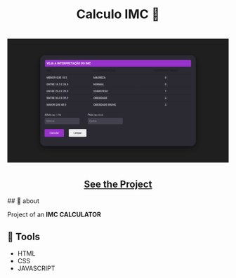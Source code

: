 <h1 align=" center"> 
    Calculo IMC 📱
</h1>

<h1>
    <img src="imc.png">
</h1>

<h2 align="center">
    <a href="https://matheusnlourenco.github.io/project-imc-calculator/">See the Project</a>
</h2>
## 🚨 about

Project of an **IMC CALCULATOR**

## 🔨 Tools

- HTML
- CSS
- JAVASCRIPT


